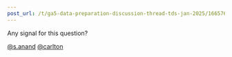 ```yaml
---
post_url: /t/ga5-data-preparation-discussion-thread-tds-jan-2025/166576/16
---
```

Any signal for this question?

[@s.anand](/u/s.anand) [@carlton](/u/carlton)